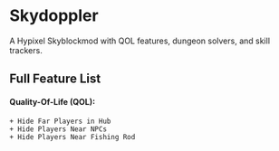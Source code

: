 # Skydoppler
A Hypixel Skyblockmod with QOL features, dungeon solvers, and skill trackers.

## Full Feature List

#### Quality-Of-Life (QOL):
    + Hide Far Players in Hub
    + Hide Players Near NPCs
    + Hide Players Near Fishing Rod